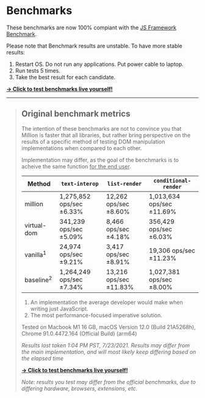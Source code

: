 # Benchmarks

These benchmarks are now 100% compiant with the [JS Framework Benchmark](https://github.com/krausest/js-framework-benchmark).

Please note that Benchmark results are unstable. To have more stable results:

1. Restart OS. Do not run any applications. Put power cable to laptop.
2. Run tests 5 times.
3. Take the best result for each candidate.

[**→ Click to test benchmarks live yourself!**](https://million-benchmarks.netlify.app/)

---

> ## Original benchmark metrics
>
> The intention of these benchmarks are not to convince you that Million is faster that all libraries, but rather bring perspective on the results of a specific method of testing DOM manipulation implementations when compared to each other.
>
> Implementation may differ, as the goal of the benchmarks is to acheive the same function <u>for the end user</u>.
>
> | Method               | `text-interop`           | `list-render`          | `conditional-render`      |
> | -------------------- | ------------------------ | ---------------------- | ------------------------- |
> | million              | 1,275,852 ops/sec ±6.33% | 12,262 ops/sec ±8.60%  | 1,013,634 ops/sec ±11.69% |
> | virtual-dom          | 341,239 ops/sec ±5.09%   | 8,466 ops/sec ±4.18%   | 356,429 ops/sec ±6.03%    |
> | vanilla<sup>1</sup>  | 24,974 ops/sec ±9.21%    | 3,417 ops/sec ±8.91%   | 19,306 ops/sec ±11.23%    |
> | baseline<sup>2</sup> | 1,264,249 ops/sec ±7.34% | 13,216 ops/sec ±11.83% | 1,027,381 ops/sec ±8.00%  |
>
> 1. An implementation the average developer would make when writing just JavaScript.
> 2. The most performance-focused imperative solution.
>
> Tested on Macbook M1 16 GB, macOS Version 12.0 (Build 21A5268h), Chrome 91.0.4472.164 (Official Build) (arm64)
>
> _Results last taken 1:04 PM PST, 7/23/2021. Results may differ from the main implementation, and will most likely keep differing based on the elapsed time_
>
> [**→ Click to test benchmarks live yourself!**](https://million-benchmarks.netlify.app/)
>
> _Note: results you test may differ from the official benchmarks, due to differing hardware, browsers, extensions, etc._
